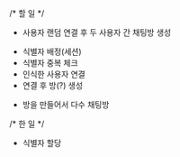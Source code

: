 /* 할 일 */

* 사용자 랜덤 연결 후 두 사용자 간 채팅방 생성
 - 식별자 배정(세션)
 - 식별자 중복 체크
 - 인식한 사용자 연결
 - 연결 후 방(?) 생성
* 방을 만들어서 다수 채팅방

/* 한 일 */
 - 식별자 할당